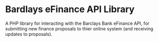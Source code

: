 Bardlays eFinance API Library
=============================

A PHP library for interacting with the Barclays Bank eFinance API, for submitting new finance proposals to thier online system (and receiving updates to proposals).
